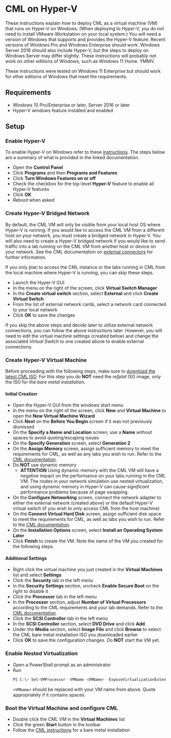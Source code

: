 # CML on Hyper-V
These instructions explain how to deploy CML as a virtual machine (VM) that runs on Hyper-V on Windows. (When deploying to Hyper-V, you do not need to install VMware Workstation on your local system.) You will need a version of Windows that supports and provides the Hyper-V feature. Recent versions of Windows Pro and Windows Enterprise should work. Windows Server 2016 should also include Hyper-V, but the steps to deploy on Windows Server may differ slightly. These instructions will probably not work on other editions of Windows, such as Windows 11 Home. YMMV.

These instructions were tested on Windows 11 Enterprise but should work for other editions of Windows that meet the requirements.

## Requirements
- Windows 10 Pro/Enterprise or later, Server 2016 or later
- Hyper-V windows feature installed and enabled

## Setup
### Enable Hyper-V
To enable Hyper-V on Windows refer to these [instructions](https://learn.microsoft.com/en-us/virtualization/hyper-v-on-windows/). The steps below are a summary of what is provided in the linked documentation.
- Open the **Control Panel**
- Click **Programs** and then **Programs and Features**
- Click **Turn Windows Features on or off**
- Check the checkbox for the top-level **Hyper-V** feature to enable all Hyper-V features
- Click **OK**
- Reboot when asked

### Create Hyper-V Bridged Network
By default, the CML VM will only be visible from your local host OS where Hyper-V is running. If you would like to access the CML VM from a different host on your network, you must create a bridged network in Hyper-V. You will also need to create a Hyper-V bridged network if you would like to send traffic into a lab running on the CML VM from another host or device on your network. See the CML documentation on [external connectors](https://developer.cisco.com/docs/modeling-labs/external-connectors/) for further information.

If you only plan to access the CML instance or the labs running in CML from the local machine where Hyper-V is running, you can skip these steps.

- Launch the Hyper-V GUI
- In the menu on the right of the screen, click **Virtual Switch Manager**
- In the **Create virtual switch** section, select **External** and click **Create Virtual Switch**
- From the list of external network cards, select a network card connected to your local network
- Click **OK** to save the changes

If you skip the above steps and decide later to utilize external network connections, you can follow the above instructions later. However, you will need to edit the virtual machine settings (created below) and change the associated _Virtual Switch_ to one created above to enable external connections.

### Create Hyper-V Virtual Machine
Before proceeding with the following steps, make sure to [download the latest CML ISO](https://developer.cisco.com/docs/modeling-labs/downloading-files-for-cml-installation/). For this step you do **NOT** need the _refplat_ ISO image, only the ISO for the _bare metal installation_.

#### Initial Creation
- Open the Hyper-V GUI from the windows start menu
- In the menu on the right of the screen, click **New** and **Virtual Machine** to open the **New Virtual Machine Wizard**
- Click **Next** on the **Before You Begin** screen if it was not previously dismissed
- On the **Specify a Name and Location** screen, use a **Name** without spaces to avoid quoting/escaping issues
- On the **Specify Generation** screen, select **Generation 2**
- On the **Assign Memory** screen, assign sufficient memory to meet the requirements for CML, as well as any labs you wish to run. Refer to the [CML documentation](https://developer.cisco.com/docs/modeling-labs/system-requirements/).
- Do **NOT** use dynamic memory
  - **ATTENTION** Using dynamic memory with the CML VM will have a negative impact on the performance on your labs running in the CML VM.  The nodes in your network simulation use nested virtualization, and using dynamic memory in Hyper-V can cause _significant_ performance problems because of page swapping.
- On the **Configure Networking** screen, connect the network adapter to either the external network (created above) or the default Hyper-V virtual switch (if you wish to only access CML from the host machine)
- On the **Connect Virtual Hard Disk** screen, assign sufficient disk space to meet the requirements for CML, as well as labs you wish to run. Refer to the [CML documentation](https://developer.cisco.com/docs/modeling-labs/system-requirements/).
- On the **Installation Options** screen, select **Install an Operating System Later**
- Click **Finish** to create the VM. Note the name of the VM you created for the following steps.

#### Additional Settings
- Right click the virtual machine you just created in the **Virtual Machines** list and select **Settings**
- Click the **Security** tab in the left menu
- In the **Security Settings** section, uncheck **Enable Secure Boot** on the right to disable it
- Click the **Processor** tab in the left menu
- In the **Processor** section, adjust **Number of Virtual Processors** according to the CML requirements and your lab demands. Refer to the [CML documentation](https://developer.cisco.com/docs/modeling-labs/system-requirements/).
- Click the **SCSI Controller** tab in the left menu
- In the **SCSI Controller** section, select **DVD Drive** and click **Add**.
- Under the **Media** section, select **Image File** and click **Browse** to select the CML bare metal installation ISO you downloaded earlier
- Click **OK** to save the configuration changes. Do **NOT** start the VM yet.

### Enable Nested Virtualization
- Open a PowerShell prompt as an administrator
- Run
    ```powershell
    PS C:\> Set-VMProcessor -VMName <VMName> -ExposeVirtualizationExtensions $true 
    ```
    `<VMName>` should be replaced with your VM name from above. Quote appropriately if it contains spaces.


### Boot the Virtual Machine and configure CML
- Double click the CML VM in the **Virtual Machines** list
- Click the green **Start** button in the toolbar
- Follow the [CML instructions](https://developer.cisco.com/docs/modeling-labs/bare-metal-installation-bare-metal-installation/) for a bare metal installation

